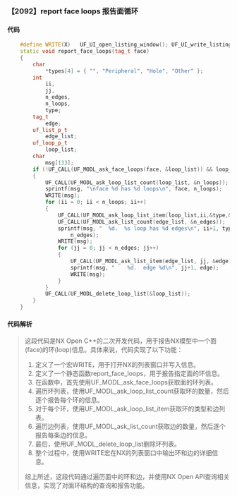 ### 【2092】report face loops 报告面循环

#### 代码

```cpp
    #define WRITE(X)   UF_UI_open_listing_window(); UF_UI_write_listing_window(X)  
    static void report_face_loops(tag_t face)  
    {  
        char  
            *types[4] = { "", "Peripheral", "Hole", "Other" };  
        int  
            ii,  
            jj,  
            n_edges,  
            n_loops,  
            type;  
        tag_t  
            edge;  
        uf_list_p_t  
            edge_list;  
        uf_loop_p_t  
            loop_list;  
        char  
            msg[133];  
        if (!UF_CALL(UF_MODL_ask_face_loops(face, &loop_list)) && loop_list)  
        {  
            UF_CALL(UF_MODL_ask_loop_list_count(loop_list, &n_loops));  
            sprintf(msg, "\nface %d has %d loops\n", face, n_loops);  
            WRITE(msg);  
            for (ii = 0; ii < n_loops; ii++)  
            {  
                UF_CALL(UF_MODL_ask_loop_list_item(loop_list,ii,&type,&edge_list));  
                UF_CALL(UF_MODL_ask_list_count(edge_list, &n_edges));  
                sprintf(msg, "  %d.  %s loop has %d edges\n", ii+1, types[type],  
                    n_edges);  
                WRITE(msg);  
                for (jj = 0; jj < n_edges; jj++)  
                {  
                    UF_CALL(UF_MODL_ask_list_item(edge_list, jj, &edge));  
                    sprintf(msg, "    %d.  edge %d\n", jj+1, edge);  
                    WRITE(msg);  
                }  
            }  
            UF_CALL(UF_MODL_delete_loop_list(&loop_list));  
        }  
    }

```

#### 代码解析

> 这段代码是NX Open C++的二次开发代码，用于报告NX模型中一个面(face)的环(loop)信息。具体来说，代码实现了以下功能：
>
> 1. 定义了一个宏WRITE，用于打开NX的列表窗口并写入信息。
> 2. 定义了一个静态函数report_face_loops，用于报告指定面的环信息。
> 3. 在函数中，首先使用UF_MODL_ask_face_loops获取面的环列表。
> 4. 遍历环列表，使用UF_MODL_ask_loop_list_count获取环的数量，然后逐个报告每个环的信息。
> 5. 对于每个环，使用UF_MODL_ask_loop_list_item获取环的类型和边列表。
> 6. 遍历边列表，使用UF_MODL_ask_list_count获取边的数量，然后逐个报告每条边的信息。
> 7. 最后，使用UF_MODL_delete_loop_list删除环列表。
> 8. 整个过程中，使用WRITE宏在NX的列表窗口中输出环和边的详细信息。
>
> 综上所述，这段代码通过遍历面中的环和边，并使用NX Open API查询相关信息，实现了对面环结构的查询和报告功能。
>
